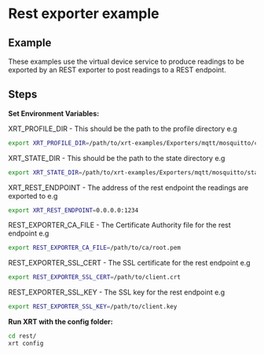 # Rest exporter example

## Example

These examples use the virtual device service to produce readings to be exported by an REST exporter to post readings to a REST endpoint.

## Steps

**Set Environment Variables:**

XRT_PROFILE_DIR - This should be the path to the profile directory e.g

```bash
export XRT_PROFILE_DIR=/path/to/xrt-examples/Exporters/mqtt/mosquitto/config/profiles/
```

XRT_STATE_DIR - This should be the path to the state directory e.g

```bash
export XRT_STATE_DIR=/path/to/xrt-examples/Exporters/mqtt/mosquitto/state/
```

XRT_REST_ENDPOINT - The address of the rest endpoint the readings are exported to e.g

```bash
export XRT_REST_ENDPOINT=0.0.0.0:1234
```

REST_EXPORTER_CA_FILE - The Certificate Authority file for the rest endpoint e.g

```bash 
export REST_EXPORTER_CA_FILE=/path/to/ca/root.pem
```

REST_EXPORTER_SSL_CERT - The SSL certificate for the rest endpoint e.g
```bash 
export REST_EXPORTER_SSL_CERT=/path/to/client.crt
```

REST_EXPORTER_SSL_KEY - The SSL key for the rest endpoint e.g
```bash 
export REST_EXPORTER_SSL_KEY=/path/to/client.key
```

**Run XRT with the config folder:**

```bash 
cd rest/
xrt config
```

